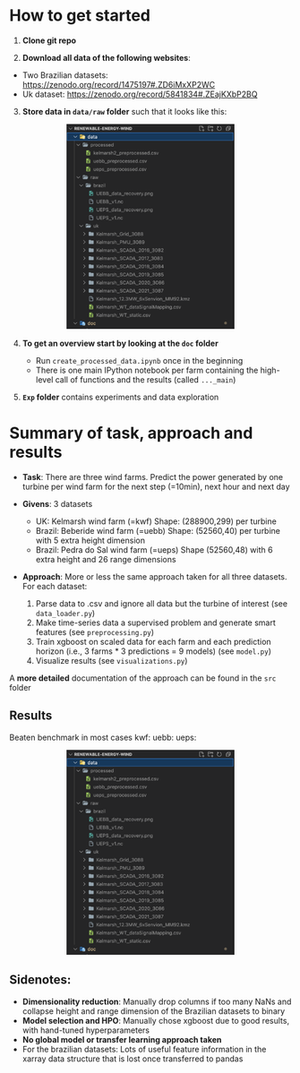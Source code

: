# How to get started

1. **Clone git repo**

2. **Download all data of the following websites**:
  - Two Brazilian datasets: https://zenodo.org/record/1475197#.ZD6iMxXP2WC
  - Uk dataset: https://zenodo.org/record/5841834#.ZEajKXbP2BQ
    
3. **Store data in `data/raw` folder** such that it looks like this:
<p align="center">
<img src="/structure_of_data_folder.png" width="300">
</p>


4. **To get an overview start by looking at the `doc` folder**
    - Run `create_processed_data.ipynb` once in the beginning
    - There is one main IPython notebook per farm containing the high-level call of functions and the results (called `..._main`)

5. **`Exp` folder** contains experiments and data exploration


# Summary of task, approach and results 
- **Task**: There are three wind farms. Predict the power generated by one turbine per wind farm for the next step (=10min), next hour and next day

- **Givens**: 3 datasets 
    - UK: Kelmarsh wind farm (=kwf) Shape: (288900,299) per turbine
    - Brazil: Beberide wind farm (=uebb) Shape: (52560,40) per turbine with 5 extra height dimension
    - Brazil: Pedra do Sal wind farm (=ueps) Shape (52560,48) with 6 extra height and 26 range dimensions

- **Approach**: More or less the same approach taken for all three datasets. For each dataset: 
    1. Parse data to .csv and ignore all data but the turbine of interest (see `data_loader.py`)
    2. Make time-series data a supervised problem and generate smart features (see `preprocessing.py`)
    3. Train xgboost on scaled data for each farm and each prediction horizon (i.e., 3 farms * 3 predictions = 9 models) (see `model.py`)
    4. Visualize results (see `visualizations.py`)

A **more detailed** documentation of the approach can be found in the `src` folder

## Results
Beaten benchmark in most cases
kwf: 
uebb:
ueps: 

<p align="center">
<img src="/structure_of_data_folder.png" width="300">
</p>


## Sidenotes:
- **Dimensionality reduction**: Manually drop columns if too many NaNs and collapse height and range dimension of the Brazilian datasets to binary
- **Model selection and HPO**: Manually chose xgboost due to good results, with hand-tuned hyperparameters
- **No global model or transfer learning approach taken**
- For the brazilian datasets: Lots of useful feature information in the xarray data structure that is lost once transferred to pandas


